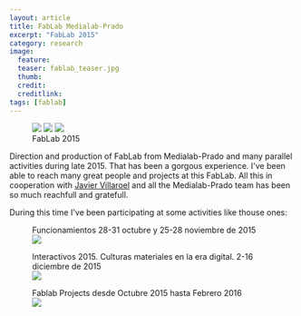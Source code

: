 ```yaml
---
layout: article
title: FabLab Medialab-Prado
excerpt: "FabLab 2015"
category: research
image: 
  feature:
  teaser: fablab_teaser.jpg
  thumb:
  credit: 
  creditlink: 
tags: [fablab]
---
```


<figure class="third">
	<img src="https://c2.staticflickr.com/6/5749/23501383791_96b1a7235a.jpg">
	<img src="https://c2.staticflickr.com/2/1648/23806677649_d7fe933034_z.jpg">
	<img src="https://c2.staticflickr.com/2/1683/24091910131_6ddfd98ab1_z.jpg">
	<figcaption>FabLab 2015</figcaption>
</figure>

Direction and production of FabLab from Medialab-Prado and many parallel activities during late 2015. That has been a gorgous experience. I've been able to reach many great people and projects at this FabLab. All this in cooperation with [Javier Villaroel](http://javiervlab.github.io/) and all the Medialab-Prado team has been so much reachfull and gratefull.

During this time I've been participating at some activities like thouse ones:

<figure class="one">
	<figcaption>Funcionamientos 28-31 octubre y 25-28 noviembre de 2015
	</figcaption>
	<img src="https://c2.staticflickr.com/6/5798/23108044659_53cb752be1_z.jpg">
</figure>

<figure class="one">
	<figcaption>Interactivos 2015. Culturas materiales en la era digital. 2-16 diciembre de 2015</figcaption>
	<img src="https://c1.staticflickr.com/1/750/23706866281_3d128d3ed6_z.jpg">
</figure>

<figure class="one">
	<figcaption>Fablab Projects desde Octubre 2015 hasta Febrero 2016</figcaption>
	<img src="hhttps://c1.staticflickr.com/1/632/23557781796_4d6be932b2_z.jpg">
</figure>


